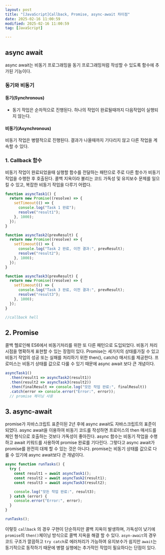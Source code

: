 ```yaml
---
layout: post
title: "[JavaScript]Callback, Promise, async-await 차이점"
date: 2025-02-16 11:00:59
modified: 2025-02-16 11:00:59
tag: [JavaScript]

---
```


## async await
async await는 비동기 프로그래밍을 동기 프로그래밍처럼 작성할 수 있도록 함수에 추가된 기능이다.


### 동기와 비동기
#### 동기(Synchronous)
- 동기 작업은 순차적으로 진행된다. 하나의 작업이 완료될때까지 다음작업이 실행되지 않는다.

#### 비동기(Asynchronous)
비동기 작업은 병렬적으로 진행된다. 결과가 나올때까지 기다리지 않고 다른 작업을 계속할 수 있다.

### 1. Callback 함수
비동기 작업이 완료되었을때 실행할 함수를 전달하는 패턴으로 주로 다른 함수가 비동기 작업을 수행한 후 호출된다.
콜백 지옥이라 불리는 코드 가독성 및 유지보수 문제를 일으킬 수 있고, 복잡한 비동기 작업을 다루기 어렵다.

```javascript
function asyncTask1() {
  return new Promise((resolve) => {
    setTimeout(() => {
      console.log("Task 1 완료");
      resolve("result1");
    }, 1000);
  });
}

function asyncTask2(prevResult) {
  return new Promise((resolve) => {
    setTimeout(() => {
      console.log("Task 2 완료, 이전 결과:", prevResult);
      resolve("result2");
    }, 1000);
  });
}

function asyncTask3(prevResult) {
  return new Promise((resolve) => {
    setTimeout(() => {
      console.log("Task 3 완료, 이전 결과:", prevResult);
      resolve("result3");
    }, 1000);
  });
}

//callback hell
```

## 2. Promise
콜백 헬로인해 ES6에서 비동기처리를 위한 또 다른 패턴으로 도입되었다. 비동기 처리 시점을 명확하게 표현할 수 있는 장점이 있다.
Promise는 세가지의 상태를가질 수 있고 비동기 작업의 성공 또는 실패를 처리하기 위한 then(), catch() 매서드를 제공한다.
프로미스는 비동기 상태를 값으로 다룰 수 있기 때문에 async await 보다 큰 개념이다. 


```javascript
asyncTask1()
  .then(result1 => asyncTask2(result1))
  .then(result2 => asyncTask3(result2))
  .then(finalResult => console.log("모든 작업 완료:", finalResult))
  .catch(error => console.error("Error:", error));
  // promise 체이닝 사용
```

## 3. async-await
promise가 자바스크립트 표준이된 2년 후에 async await도 자바스크립트의 표준이 되었다. async await을 이용하여 비동기 코드를 작성하면 프로미스의 then 매서드를 체인 형식으로 호출하는 것보다 가독성이 좋아진다. async 함수는 비동기 작업을 수행하고 await 키워드를 사용하여 promise 완료를 기다린다. 그렇다고 async await가 promise를 완전히 대체 할 수 있는 것은 아니다. promise는 비동기 상태를 값으로 다룰 수 있기에 async await보다 큰 개념이다.


```javascript
async function runTasks() {
  try {
    const result1 = await asyncTask1();
    const result2 = await asyncTask2(result1);
    const result3 = await asyncTask3(result2);

    console.log("모든 작업 완료:", result3);
  } catch (error) {
    console.error("Error:", error);
  }
}

runTasks();

```


이렇듯 `callback` 의 경우 구현이 단순하지만 콜백 지옥이 발생하며, 가독성이 낮기에 `promise`의 `then()`체이닝 방식으로 콜백 지옥을 해결 할 수 있다.
`asyn-await`의 경우 코드 구조가 깔끔하고 `try catch`로 에러처리가 가능하여 유지보수가 쉽지만 `await`는 동기적으로 동작하기 때문에 병렬 실행에는
추가적인 작업이 필요하다는 단점이 있다. 